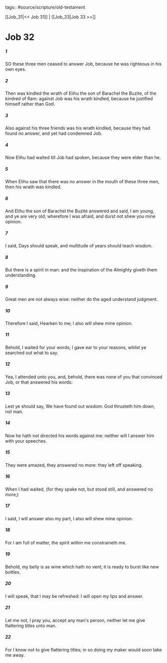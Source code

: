 tags:: #source/scripture/old-testament

[[Job_31|<< Job 31]] | [[Job_33|Job 33 >>]]

# Job 32

##### 1

SO these three men ceased to answer Job, because he was righteous in his own eyes.

##### 2

Then was kindled the wrath of Elihu the son of Barachel the Buzite, of the kindred of Ram: against Job was his wrath kindled, because he justified himself rather than God.

##### 3

Also against his three friends was his wrath kindled, because they had found no answer, and yet had condemned Job.

##### 4

Now Elihu had waited till Job had spoken, because they were elder than he.

##### 5

When Elihu saw that there was no answer in the mouth of these three men, then his wrath was kindled.

##### 6

And Elihu the son of Barachel the Buzite answered and said, I am young, and ye are very old; wherefore I was afraid, and durst not shew you mine opinion.

##### 7

I said, Days should speak, and multitude of years should teach wisdom.

##### 8

But there is a spirit in man: and the inspiration of the Almighty giveth them understanding.

##### 9

Great men are not always wise: neither do the aged understand judgment.

##### 10

Therefore I said, Hearken to me; I also will shew mine opinion.

##### 11

Behold, I waited for your words; I gave ear to your reasons, whilst ye searched out what to say.

##### 12

Yea, I attended unto you, and, behold, there was none of you that convinced Job, or that answered his words:

##### 13

Lest ye should say, We have found out wisdom: God thrusteth him down, not man.

##### 14

Now he hath not directed his words against me: neither will I answer him with your speeches.

##### 15

They were amazed, they answered no more: they left off speaking.

##### 16

When I had waited, (for they spake not, but stood still, and answered no more;)

##### 17

I said, I will answer also my part, I also will shew mine opinion.

##### 18

For I am full of matter, the spirit within me constraineth me.

##### 19

Behold, my belly is as wine which hath no vent; it is ready to burst like new bottles.

##### 20

I will speak, that I may be refreshed: I will open my lips and answer.

##### 21

Let me not, I pray you, accept any man's person, neither let me give flattering titles unto man.

##### 22

For I know not to give flattering titles; in so doing my maker would soon take me away.
